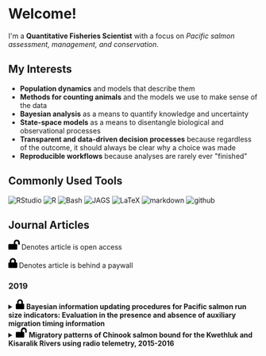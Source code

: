 # Welcome!

I'm a **Quantitative Fisheries Scientist** with a focus on _Pacific salmon assessment, management, and conservation_. 

## My Interests

* **Population dynamics** and models that describe them
* **Methods for counting animals** and the models we use to make sense of the data
* **Bayesian analysis** as a means to quantify knowledge and uncertainty
* **State-space models** as a means to disentangle biological and observational processes
* **Transparent and data-driven decision processes** because regardless of the outcome, it should always be clear why a choice was made
* **Reproducible workflows** because analyses are rarely ever "finished"

## Commonly Used Tools

![RStudio](http://img.shields.io/badge/-RStudio-2088FF?style=flat&logo=RStudio&logoColor=ffffff) ![R](http://img.shields.io/badge/-R-2088FF?style=flat&logo=R&logoColor=ffffff) ![Bash](http://img.shields.io/badge/-Bash-2088FF?style=flat&logo=gnu-bash&logoColor=ffffff) ![JAGS](http://img.shields.io/badge/-JAGS-2088FF?style=flat) ![LaTeX](http://img.shields.io/badge/-LaTeX-2088FF?style=flat&logo=latex&logoColor=ffffff) ![markdown](http://img.shields.io/badge/-markdown-2088FF?style=flat&logo=markdown&logoColor=ffffff) ![github](http://img.shields.io/badge/-GitHub-2088FF?style=flat&logo=github&logoColor=ffffff)

## Journal Articles

<img height="20" src="https://raw.githubusercontent.com/bstaton1/bstaton1/master/assets/lock-open.svg"> Denotes article is open access

<img height="20" src="https://raw.githubusercontent.com/bstaton1/bstaton1/master/assets/lock.svg"> Denotes article is behind a paywall

### 2019

<details>
    <summary><img height="20" src="https://raw.githubusercontent.com/bstaton1/bstaton1/master/assets/lock.svg"> <b>Bayesian information updating procedures for Pacific salmon run size indicators: Evaluation in the presence and absence of auxiliary migration timing information</b></summary>
    <br>
    <img height="20" src="https://raw.githubusercontent.com/bstaton1/bstaton1/master/assets/book.svg"> <b><em>JOURNAL</em></b>
    <p>
        <a href=https://doi.org/10.1139/cjfas-2018-0176>Canadian Journal of Fisheries and Aquatic Sciences, 76(10):1719-1727</a>
    </p>
    <img height="20" src="https://raw.githubusercontent.com/bstaton1/bstaton1/master/assets/users.svg"> <b><em>AUTHORS</em></b>
    <p>
        <b>B.A. Staton</b> and M.J. Catalano
    </p>
    <img height="20" src="https://raw.githubusercontent.com/bstaton1/bstaton1/master/assets/book-reader.svg"> <b><em>ABSTRACT</em></b>
    <p>
        Preseason forecasts of Pacific salmon run size are notoriously uncertain and are thus often updated using various abundance indices collected during the run. However, interpretation of these in-season indices is confounded by uncertainty in migration timing. We assessed the performance of two Bayesian information-updating procedures for Kuskokwim River Chinook salmon (<em>Oncorhynchus tshawytscha</em>), one that uses auxiliary run timing information and one that does not, and compared the performance with methods that did not involve updating. We found that in-season Bayesian updating provided more accurate run size estimates during the time when harvest decisions needed to be made, but that the incorporation of run timing forecasts had little utility in terms of providing more accurate run size estimates. The latter finding is conditional on the performance of the run timing forecast model we used; a more accurate timing forecast model might yield a different conclusion. The Bayesian approach we developed provided a probabilistic expression of run size beliefs, which could be useful in a transparent risk-assessment framework for setting and altering harvest targets during the season.
    </p>
    <img height="20" src="https://raw.githubusercontent.com/bstaton1/bstaton1/master/assets/code.svg"> <b><em>CODE/DATA</em></b>
    <p>
        Found in <a href=https://github.com/bstaton1/inseason-update-ms-analysis> bstaton1/inseason-update-ms-analysis</a>, which is archived under <a href="https://doi.org/10.5281/zenodo.1467683"><img src="https://zenodo.org/badge/DOI/10.5281/zenodo.1467683.svg" alt="DOI"></a> 
    </p>
</details>
<details>
    <summary><img height="20" src="https://raw.githubusercontent.com/bstaton1/bstaton1/master/assets/lock-open.svg"> <b>Migratory patterns of Chinook salmon bound for the Kwethluk and Kisaralik Rivers using radio telemetry, 2015-2016</b></summary>
    <br>
    <img height="20" src="https://raw.githubusercontent.com/bstaton1/bstaton1/master/assets/book.svg"> <b><em>JOURNAL</em></b>
    <p>
        <a href=https://doi.org/10.3996/082018-JFWM-074>Journal of Fish and Wildlife Management, 10(2):419-431</a>
    </p>
    <img height="20" src="https://raw.githubusercontent.com/bstaton1/bstaton1/master/assets/users.svg"> <b><em>AUTHORS</em></b>
    <p>
        A.P. Moses, <b>B.A. Staton</b>, and N.J. Smith
    </p>
    <img height="20" src="https://raw.githubusercontent.com/bstaton1/bstaton1/master/assets/book-reader.svg"> <b><em>ABSTRACT</em></b>
    <p>
        Detailed information regarding migratory behavior (i.e., phenology and rate of travel) of specific Pacific salmon <em>Oncorhynchus</em> spp. substocks can be used to design management strategies focused on protecting substocks from harvest when desired; however, this information is often lacking. The Kwethluk and Kisaralik rivers are two tributaries of the lower Kuskokwim River that originate and flow through the Yukon Delta National Wildlife Refuge in western Alaska. Although these two systems are the primary Chinook Salmon–producing tributaries within the Yukon Delta National Wildlife Refuge, little is known about migratory behavior of Chinook Salmon destined for these rivers. In 2015 and 2016, 119 Chinook Salmon tagged with radio telemetry transmitters entered either the Kwethluk or Kisaralik Rivers and were tracked throughout their migration to their assumed final spawning location using both ground- and aerial-based tracking methods. We compared migration timing and swim speeds between fish bound for these two rivers and between fish of different sizes and compared the consistency among the 2 y. In general, we found that fish bound for the Kwethluk and Kisaralik rivers exhibited similar migration behaviors in 2015 and 2016, including entry timing into the Kuskokwim River and migration rates once in the tributaries. A key finding was that Chinook Salmon swam fastest (range of means between years: 20–45 km/d) in the main-stem Kuskokwim River and slowed significantly (4–15 km/d) upon entry into lower portions of the tributaries. Our findings have relevance for harvest management strategies; for example, temporal fishery closures will impact Chinook Salmon bound for both the Kwethluk and Kisaralik rivers equally given their broad overlap in entry timing, and individuals will remain vulnerable to harvest for longer periods when located in tributaries rather than the portion of the main-stem directly below the tributary confluences.
    </p>
    <img height="20" src="https://raw.githubusercontent.com/bstaton1/bstaton1/master/assets/code.svg"> <b><em>CODE/DATA</em></b>
    <p>
        Data found in the supplement at DOI <a href=https://doi.org/10.3996/082018-JFWM-074.S1> 10.3996/082018-JFWM-074.S1</a>
    </p>
</details>